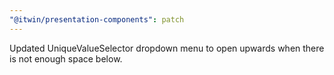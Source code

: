 ```yaml
---
"@itwin/presentation-components": patch
---
```


Updated UniqueValueSelector dropdown menu to open upwards when there is not enough space below.
